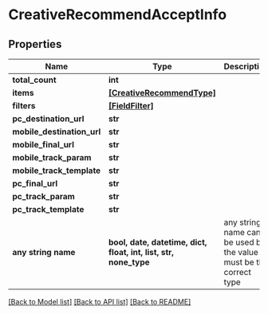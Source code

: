 # CreativeRecommendAcceptInfo


## Properties
Name | Type | Description | Notes
------------ | ------------- | ------------- | -------------
**total_count** | **int** |  | [optional] 
**items** | [**[CreativeRecommendType]**](CreativeRecommendType.md) |  | [optional] 
**filters** | [**[FieldFilter]**](FieldFilter.md) |  | [optional] 
**pc_destination_url** | **str** |  | [optional] 
**mobile_destination_url** | **str** |  | [optional] 
**mobile_final_url** | **str** |  | [optional] 
**mobile_track_param** | **str** |  | [optional] 
**mobile_track_template** | **str** |  | [optional] 
**pc_final_url** | **str** |  | [optional] 
**pc_track_param** | **str** |  | [optional] 
**pc_track_template** | **str** |  | [optional] 
**any string name** | **bool, date, datetime, dict, float, int, list, str, none_type** | any string name can be used but the value must be the correct type | [optional]

[[Back to Model list]](../README.md#documentation-for-models) [[Back to API list]](../README.md#documentation-for-api-endpoints) [[Back to README]](../README.md)


